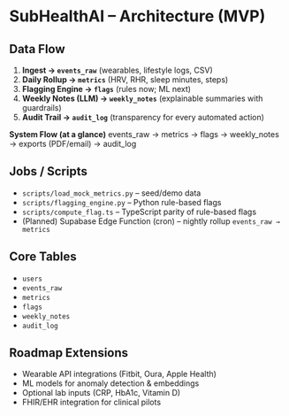 # SubHealthAI – Architecture (MVP)

## Data Flow
1. **Ingest → `events_raw`** (wearables, lifestyle logs, CSV)
2. **Daily Rollup → `metrics`** (HRV, RHR, sleep minutes, steps)
3. **Flagging Engine → `flags`** (rules now; ML next)
4. **Weekly Notes (LLM) → `weekly_notes`** (explainable summaries with guardrails)
5. **Audit Trail → `audit_log`** (transparency for every automated action)

**System Flow (at a glance)** 
events_raw → metrics → flags → weekly_notes → exports (PDF/email) → audit_log

## Jobs / Scripts
- `scripts/load_mock_metrics.py` – seed/demo data
- `scripts/flagging_engine.py` – Python rule-based flags
- `scripts/compute_flag.ts` – TypeScript parity of rule-based flags
- (Planned) Supabase Edge Function (cron) – nightly rollup `events_raw → metrics`

## Core Tables
- `users`
- `events_raw`
- `metrics`
- `flags`
- `weekly_notes`
- `audit_log`

## Roadmap Extensions
- Wearable API integrations (Fitbit, Oura, Apple Health)
- ML models for anomaly detection & embeddings
- Optional lab inputs (CRP, HbA1c, Vitamin D)
- FHIR/EHR integration for clinical pilots